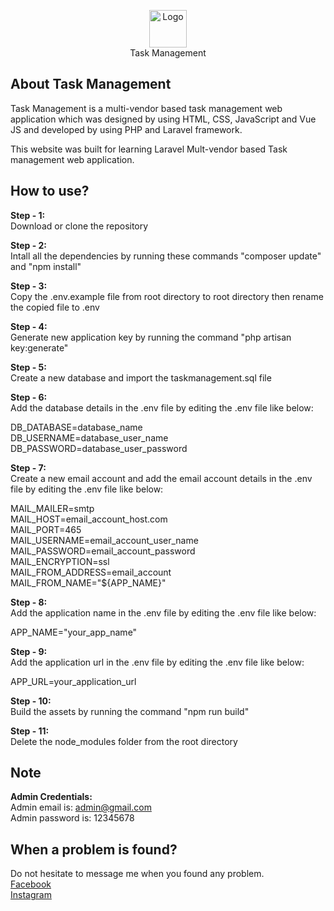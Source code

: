 <p align="center">
	<img src="https://github.com/beyondscript/Task-Management/blob/main/public/icons/favicon.webp" width="60" height="60" margin-left="auto" margin-right="auto" alt="Logo">
	<br>
	Task Management
</p>

## About Task Management

Task Management is a multi-vendor based task management web application which was designed by using HTML, CSS, JavaScript and Vue JS and developed by using PHP and Laravel framework.

This website was built for learning Laravel Mult-vendor based Task management web application.

## How to use?

<strong>Step - 1:</strong>
<br>
Download or clone the repository

<strong>Step - 2:</strong>
<br>
Intall all the dependencies by running these commands "composer update" and "npm install"

<strong>Step - 3:</strong>
<br>
Copy the .env.example file from root directory to root directory then rename the copied file to .env

<strong>Step - 4:</strong>
<br>
Generate new application key by running the command "php artisan key:generate"

<strong>Step - 5:</strong>
<br>
Create a new database and import the taskmanagement.sql file

<strong>Step - 6:</strong>
<br>
Add the database details in the .env file by editing the .env file like below:

DB_DATABASE=database_name
<br>
DB_USERNAME=database_user_name
<br>
DB_PASSWORD=database_user_password

<strong>Step - 7:</strong>
<br>
Create a new email account and add the email account details in the .env file by editing the .env file like below:

MAIL_MAILER=smtp
<br>
MAIL_HOST=email_account_host.com
<br>
MAIL_PORT=465
<br>
MAIL_USERNAME=email_account_user_name
<br>
MAIL_PASSWORD=email_account_password
<br>
MAIL_ENCRYPTION=ssl
<br>
MAIL_FROM_ADDRESS=email_account
<br>
MAIL_FROM_NAME="${APP_NAME}"

<strong>Step - 8:</strong>
<br>
Add the application name in the .env file by editing the .env file like below:

APP_NAME="your_app_name"

<strong>Step - 9:</strong>
<br>
Add the application url in the .env file by editing the .env file like below:

APP_URL=your_application_url

<strong>Step - 10:</strong>
<br>
Build the assets by running the command "npm run build"

<strong>Step - 11:</strong>
<br>
Delete the node_modules folder from the root directory

## Note

<strong>Admin Credentials:</strong>
<br>
Admin email is: admin@gmail.com
<br>
Admin password is: 12345678

## When a problem is found?

Do not hesitate to message me when you found any problem.
<br>
<a href="https://www.facebook.com/engrmdnafiulislam.135/">Facebook</a>
<br>
<a href="https://www.instagram.com/engrmdnafiulislam/">Instagram</a>
